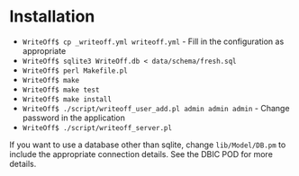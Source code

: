 Installation
============

- `WriteOff$ cp _writeoff.yml writeoff.yml` - Fill in the configuration as appropriate
- `WriteOff$ sqlite3 WriteOff.db < data/schema/fresh.sql`
- `WriteOff$ perl Makefile.pl`
- `WriteOff$ make`
- `WriteOff$ make test`
- `WriteOff$ make install`
- `WriteOff$ ./script/writeoff_user_add.pl admin admin admin` - Change password in the application
- `WriteOff$ ./script/writeoff_server.pl`

If you want to use a database other than sqlite, change `lib/Model/DB.pm` to include the appropriate connection details. See the DBIC POD for more details.
